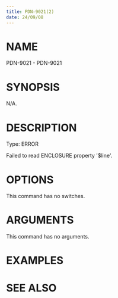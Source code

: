 ```yaml
---
title: PDN-9021(2)
date: 24/09/08
---
```


# NAME

PDN-9021 - PDN-9021

# SYNOPSIS

N/A.

# DESCRIPTION

Type: ERROR

Failed to read ENCLOSURE property '$line'.

# OPTIONS

This command has no switches.

# ARGUMENTS

This command has no arguments.

# EXAMPLES

# SEE ALSO
